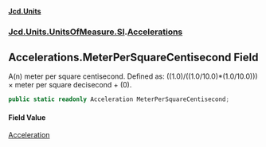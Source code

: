 #### [Jcd.Units](index.md 'index')
### [Jcd.Units.UnitsOfMeasure.SI](Jcd.Units.UnitsOfMeasure.SI.md 'Jcd.Units.UnitsOfMeasure.SI').[Accelerations](Accelerations.md 'Jcd.Units.UnitsOfMeasure.SI.Accelerations')

## Accelerations.MeterPerSquareCentisecond Field

A(n) meter per square centisecond. Defined as: ((1.0)/((1.0/10.0)*(1.0/10.0))) × meter per square decisecond + (0).

```csharp
public static readonly Acceleration MeterPerSquareCentisecond;
```

#### Field Value
[Acceleration](Acceleration.md 'Jcd.Units.UnitTypes.Acceleration')